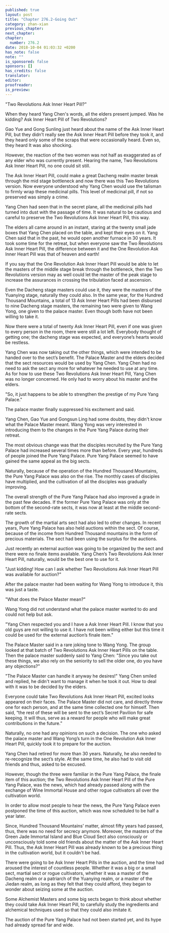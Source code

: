 ```yaml
---
published: true
layout: post
title: "Chapter 276.2-Going Out"
category: zhan-xian
previous_chapter: 
next_chapter: 
chapter:
  number: 276.2
date: 2018-10-04 01:03:32 +0200
has_note: false
note: ""
is_sponsored: false
sponsors: []
has_credits: false
translator: 
editor: 
proofreader:
is_preview: 
---
```

"Two Revolutions Ask Inner Heart Pill?" 

When they heard Yang Chen's words, all the elders present jumped. Was he kidding? Ask Inner Heart Pill of Two Revolutions?

Gao Yue and Gong Sunling just heard about the name of the Ask Inner Heart Pill, but they didn’t really see the Ask Inner Heart Pill before they took it, and they heard only some of the scraps that were occasionally heard. Even so, they heard It was also shocking.

However, the reaction of the two women was not half as exaggerated as of any elder who was currently present. Hearing the name, Two Revolutions Ask Inner Heart Pill, no one could sit still.

The Ask Inner Heart Pill, could make a great Dacheng realm master break through the mid stage bottleneck and now there was this Two Revolutions version. Now everyone understood why Yang Chen would use the talisman to firmly wrap these medicinal pills. This level of medicinal pill, if not so preserved was simply a crime.

Yang Chen had seen that in the secret plane, all the medicinal pills had turned into dust with the passage of time. It was natural to be cautious and careful to preserve the Two Revolutions Ask Inner Heart Pill, this way.

The elders all came around in an instant, staring at the twenty small jade boxes that Yang Chen placed on the table, and kept their eyes on it. Yang Chen said that in the past, he would open another furnace in 30 years. It took some time for the retreat, but when everyone saw the Two Revolutions Ask Inner Heart Pill, the difference between it and the One Revolution Ask Inner Heart Pill was that of heaven and earth!

If you say that the One Revolution Ask Inner Heart Pill would be able to let the masters of the middle stage break through the bottleneck, then the Two Revolutions version may as well could let the master of the peak stage to increase the assurances in crossing the tribulation faced at ascension.

Even the Dacheng stage masters could use it, they were the masters of the Yuanying stage, naturally they could also. In the same year, for the Hundred Thousand Mountains, a total of 13 Ask Inner Heart Pills had been disbursed to nine Dacheng stage masters, the remaining two were given to Wang Yong, one given to the palace master. Even though both have not been willing to take it.

Now there were a total of twenty Ask Inner Heart Pill, even if one was given to every person in the room, there were still a lot left. Everybody thought of getting one; the dacheng stage was expected, and everyone’s hearts would be restless.

Yang Chen was now taking out the other things, which were intended to be handed over to the sect’s benefit. The Palace Master and the elders decided that the sect resources would be used by Yang Chen. Yang Chen had no need to ask the sect any more for whatever he needed to use at any time. As for how to use these Two Revolutions Ask Inner Heart Pill, Yang Chen was no longer concerned. He only had to worry about his master and the elders.

"So, it just happens to be able to strengthen the prestige of my Pure Yang Palace." 

The palace master finally suppressed his excitement and said.

Yang Chen, Gao Yue and Gongsun Ling had some doubts, they didn't know what the Palace Master meant. Wang Yong was very interested in introducing them to the changes in the Pure Yang Palace during their retreat.

The most obvious change was that the disciples recruited by the Pure Yang Palace had increased several times more than before. Every year, hundreds of people joined the Pure Yang Palace. Pure Yang Palace seemed to have gained the same appeal as the big sects.

Naturally, because of the operation of the Hundred Thousand Mountains, the Pure Yang Palace was also on the rise. The monthly cases of disciples have multiplied, and the cultivation of all the disciples was gradually improving.

The overall strength of the Pure Yang Palace had also improved a grade in the past few decades. If the former Pure Yang Palace was only at the bottom of the second-rate sects, it was now at least at the middle second-rate sects.

The growth of the martial arts sect had also led to other changes. In recent years, Pure Yang Palace has also held auctions within the sect. Of course, because of the income from Hundred Thousand mountains in the form of precious materials. The sect had been using the surplus for the auctions.

Just recently an external auction was going to be organized by the sect and there were no finale items available. Yang Chen’s Two Revolutions Ask Inner Heart Pill, naturally, would be the best one to use for it.

"Just kidding! How can I ask whether Two Revolutions Ask Inner Heart Pill was available for auction?" 

After the palace master had been waiting for Wang Yong to introduce it, this was just a taste.

"What does the Palace Master mean?" 

Wang Yong did not understand what the palace master wanted to do and could not help but ask.

"Yang Chen respected you and I have a Ask Inner Heart Pill. I know that you old guys are not willing to use it. I have not been willing either but this time it could be used for the external auction’s finale item." 

The Palace Master said in a rare joking tone to Wang Yong. The group looked at that batch of Two Revolutions Ask Inner Heart Pills on the table. Then the palace master suddenly said to Yang Chen: "Since you take out these things, we also rely on the seniority to sell the older one, do you have any objections?"

"The Palace Master can handle it anyway he desires!" Yang Chen smiled and replied, he didn't want to manage it when he took it out. How to deal with it was to be decided by the elders.

Everyone could take Two Revolutions Ask Inner Heart Pill, excited looks appeared on their faces. The Palace Master did not care, and directly threw one for each person, and at the same time collected one for himself. Then said, “the rest of these will be sent to the sect’s Secret Pavilion for safe keeping. It will thus, serve as a reward for people who will make great contributions in the future.” 

Naturally, no one had any opinions on such a decision. The one who asked the palace master and Wang Yong’s turn in the One Revolution Ask Inner Heart Pill, quickly took it to prepare for the auction.

Yang Chen had retired for more than 30 years. Naturally, he also needed to re-recognize the sect’s style. At the same time, he also had to visit old friends and thus, asked to be excused.

However, though the three were familiar in the Pure Yang Palace, the finale item of this auction; the Two Revolutions Ask Inner Heart Pill of the Pure Yang Palace, was the news, which had already passed along with the exchange of Wine Immortal House and other rogue cultivators all over the cultivation world.

In order to allow most people to hear the news, the Pure Yang Palace even postponed the time of this auction, which was now scheduled to be half a year later.

Since, Hundred Thousand Mountains’ matter, almost fifty years had passed, thus, there was no need for secrecy anymore. Moreover, the masters of the Green Jade Immortal Island and Blue Cloud Sect also consciously or unconsciously told some old friends about the matter of the Ask Inner Heart Pill. Thus, the Ask Inner Heart Pill was already known to be a precious thing in the cultivation world, but it couldn't be had.

There were going to be Ask Inner Heart Pills in the auction, and the time had aroused the interest of countless people. Whether it was a big or a small sect, martial sect or rogue cultivators, whether it was a master of the Dacheng realm or a patriarch of the Yuanying realm, or a master of the Jiedan realm, as long as they felt that they could afford, they began to wonder about seizing some at the auction.

Some Alchemist Masters and some big sects began to think about whether they could take Ask Inner Heart Pill, to carefully study the ingredients and alchemical techniques used so that they could also imitate it.

The auction of the Pure Yang Palace had not been started yet, and its hype had already spread far and wide.
